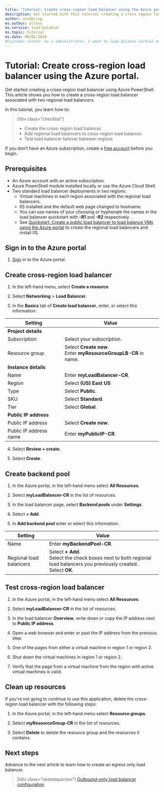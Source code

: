 ```yaml
---
title: 'Tutorial: Create cross-region load balancer using the Azure portal'
description: Get started with this tutorial creating a cross region load balancer with the Azure portal.
author: asudbring
ms.author: allesu
ms.service: load-balancer
ms.topic: tutorial
ms.date: 09/01/2020
#Customer intent: As a administrator, I want to load balance virtual machines cross-region so that my application is highly available in multiple Azure regions.
---
```


# Tutorial: Create cross-region load balancer using the Azure portal.

Get started creating a cross-region load balancer using Azure PowerShell. This article shows you how to create a cross-region load balancer associated with two regional load balancers.

In this tutorial, you learn how to:

> [!div class="checklist"]
> * Create the cross-region load balancer.
> * Add regional load balancers to cross-region load balancer.
> * Test load balancer failover between regions

If you don’t have an Azure subscription, create a [free account](https://azure.microsoft.com/free/?WT.mc_id=A261C142F) before you begin.

## Prerequisites

- An Azure account with an active subscription.
- Azure PowerShell module installed locally or use the Azure Cloud Shell.
- Two standard load balancer deployments in two regions: 
    - Virtual machines in each region associated with the regional load balancers.
    - IIS installed and the default web page changed to hostname.
    - You can use names of your choosing or hyphenate the names in the load balancer quickstart with **-R1** and **-R2** respectively.
    - See [Quickstart: Create a public load balancer to load balance VMs using the Azure portal](/quickstart-load-balancer-standard-public-portal.md) to create the regional load balancers and install IIS.

## Sign in to the Azure portal

1. [Sign](https://portal.azure.com) in to the Azure portal.

## Create cross-region load balancer

1. In the left-hand menu, select **Create a resource**.

2. Select **Networking** > **Load Balancer**.

3. In the **Basics** tab of **Create load balancer**, enter, or select this information:

| Setting                | Value                                                                |
|------------------------|----------------------------------------------------------------------|
| **Project details**    |                                                                      |
| Subscription           | Select your subscription.                                            |
| Resource group         | Select **Create new**. </br> Enter **myResourceGroupLB-CR** in name. |
| **Instance details**   |                                                                      |
| Name                   | Enter **myLoadBalancer-CR**.                                         |
| Region                 | Select **(US) East US**                                              |
| Type                   | Select **Public**.                                                   |
| SKU                    | Select **Standard**.                                                 |
| Tier                   | Select **Global**.                                                   |
| **Public IP address**  |                                                                      |
| Public IP address      | Select **Create new**.                                               |
| Public IP address name | Enter **myPublicIP-CR**.                                             |

4. Select **Review + create**.

5. Select **Create**.

## Create backend pool

1. In the Azure portal, in the left-hand menu select **All Resources**.

2. Select **myLoadBalancer-CR** in the list of resources.

3. In the load balancer page, select **Backend pools** under **Settings**.

4. Select **+ Add**.

5. In **Add backend pool** enter or select this information:

| Setting                 | Value                                                                                                                             |
|-------------------------|-----------------------------------------------------------------------------------------------------------------------------------|
| Name                    | Enter **myBackendPool-CR**.                                                                                                       |
| Regional load balancers | Select **+ Add**. </br> Select the check boxes next to both regional load balancers you previously created. </br> Select **OK**. |

## Test cross-region load balancer

1. In the Azure portal, in the left-hand menu select **All Resources**.

2. Select **myLoadBalancer-CR** in the list of resources.

3. In the load balancer **Overview**, write down or copy the IP address next to **Public IP address**.

4. Open a web browser and enter or past the IP address from the previous step.

5. One of the pages from either a virtual machine in region 1 or region 2.

6. Shut down the virtual machines in region 1 or region 2.

7. Verify that the page from a virtual machine from the region with active virtual machines is valid.


## Clean up resources

If you're not going to continue to use this application, delete
the cross-region load balancer with the following steps:

1. In the Azure portal, in the left-hand menu select **Resource groups**.

2. Select **myResourceGroup-CR** in the list of resources.

4. Select **Delete** to delete the resource group and the resources it contains.

## Next steps

Advance to the next article to learn how to create an egress only load balancer.
> [!div class="nextstepaction"]
> [Outbound-only load balancer configuration](egress-only.md)
